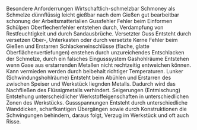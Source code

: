 Besondere Anforderrungen
	Wirtschaftlich-schmelzbar
		Schmoney 
	als Schmelze dünnflüssig
		leicht gießbar
	nach dem Gießen gut bearbeitbar
		schonung der Arbeitsmatterialien 
Gussfehler
	Fehler beim Einformen
		 Schülpen
			 Oberflechenfehler entstehen durch, Verdampfung von Restfeuchtigkeit und durch Sandausbrüche.
		Versetzter Guss 
			Entsteht durch versetzen Ober-, Unterkasten oder durch versetzte Kerne
	Fehler beim Gießen und Erstarren
		Schlackeneinschlüsse (flache, glatte Oberflächenvertiefungen)
			enstehen durch unzureichendes Entschlacken der Schmelze, durch ein falsches Eingusssystem 
		Gashohlräume 
			Entstehen wenn Gase aus erstarrenden Metallen nicht rechtzeitig entweichen können. Kann vermieden werden durch beibehalt richtiger Temperaturen. 
		Lunker (Schwindungshohlräume) 
			Entsteht beim Abühlen und Erstarren des zwischen Speiser und Werkstück liegnden Metalls. Dadurch wird das Nachfließen des Flüssigmetalls verhindert. 
		Seigerungen (Entmischung)
			Entstehung unterscheidlicher Werkstoffeigenschaften in unterschiedlichen Zonen des Werkstücks.
		Gussspannungen 
			Entsteht durch unterschiedliche Wanddicken, scharfkantigen Übergängen sowie durch Konstruktionen die Schwingungen behindern, daraus folgt, Verzug im Werkstück und oft auch Risse. 